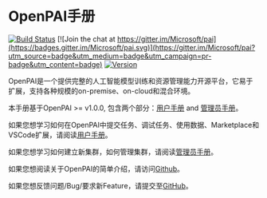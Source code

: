 # OpenPAI手册

[![Build Status](https://travis-ci.org/microsoft/pai.svg?branch=master)](https://travis-ci.org/microsoft/pai)
[![Join the chat at https://gitter.im/Microsoft/pai](https://badges.gitter.im/Microsoft/pai.svg)](https://gitter.im/Microsoft/pai?utm_source=badge&utm_medium=badge&utm_campaign=pr-badge&utm_content=badge)
[![Version](https://img.shields.io/github/release/Microsoft/pai.svg)](https://github.com/Microsoft/pai/releases/latest)

OpenPAI是一个提供完整的人工智能模型训练和资源管理能力开源平台，它易于扩展，支持各种规模的on-premise、on-cloud和混合环境。

本手册基于OpenPAI >= v1.0.0, 包含两个部分：[用户手册](./manual/cluster-user/README.md) and [管理员手册](./manual/cluster-admin/README.md)。

如果您想学习如何在OpenPAI中提交任务、调试任务、使用数据、Marketplace和VSCode扩展，请阅读[用户手册](./manual/cluster-user/README.md)。

如果您想学习如何建立新集群，如何管理集群，请阅读[管理员手册](./manual/cluster-admin/README.md)。

如果您想阅读关于OpenPAI的简单介绍，请访问[Github](https://github.com/microsoft/pai/blob/master/README.md)。

如果您想反馈问题/Bug/要求新Feature，请提交至[GitHub](https://github.com/microsoft/pai)。
